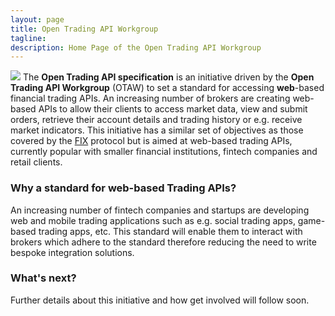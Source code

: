 ```yaml
---
layout: page
title: Open Trading API Workgroup
tagline: 
description: Home Page of the Open Trading API Workgroup  
---
```


![](https://avatars1.githubusercontent.com/u/21111890?v=3&s=200)
The **Open Trading API specification** is an initiative driven by the **Open Trading API Workgroup** (OTAW) to set a standard for accessing **web**-based financial trading APIs. An increasing number of brokers are creating web-based APIs to allow their clients to access market data, view and submit orders, retrieve their account details and trading history or e.g. receive market indicators. This initiative has a similar set of objectives as those covered by the [FIX](https://en.wikipedia.org/wiki/Financial_Information_eXchange) protocol but is aimed at web-based trading APIs, currently popular with smaller financial institutions, fintech companies and retail clients.

### Why a standard for web-based Trading APIs?

An increasing number of fintech companies and startups are developing web and mobile trading applications such as e.g. social trading apps, game-based trading apps, etc. This standard will enable them to interact with brokers which adhere to the standard therefore reducing the need to write bespoke integration solutions.

### What's next?

Further details about this initiative and how get involved will follow soon.

